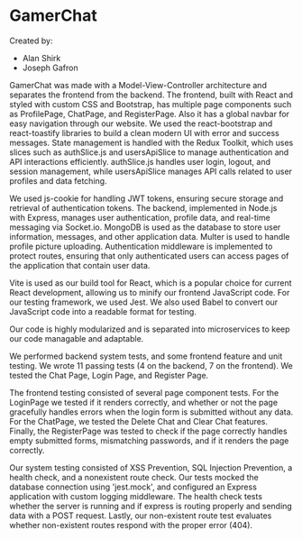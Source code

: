 # GamerChat

Created by:
- Alan Shirk
- Joseph Gafron

GamerChat was made with a Model-View-Controller architecture and separates the frontend from the backend. The frontend, built with React and styled with custom CSS and Bootstrap, has multiple page components such as ProfilePage, ChatPage, and RegisterPage. Also it has a global navbar for easy navigation through our website. We used the react-bootstrap and react-toastify libraries to build a clean modern UI with error and success messages. State management is handled with the Redux Toolkit, which uses slices such as authSlice.js and usersApiSlice to manage authentication and API interactions efficiently. authSlice.js handles user login, logout, and session management, while usersApiSlice manages API calls related to user profiles and data fetching. 
    
We used js-cookie for handling JWT tokens, ensuring secure storage and retrieval of authentication tokens. The backend, implemented in Node.js with Express, manages user authentication, profile data, and real-time messaging via Socket.io. MongoDB is used as the database to store user information, messages, and other application data. Multer is used to handle profile picture uploading. Authentication middleware is implemented to protect routes, ensuring that only authenticated users can access pages of the application that contain user data. 

Vite is used as our build tool for React, which is a popular choice for current React development, allowing us to minify our frontend JavaScript code. For our testing framework, we used Jest. We also used Babel to convert our JavaScript code into a readable format for testing.

Our code is highly modularized and is separated into microservices to keep our code managable and adaptable.

We performed backend system tests, and some frontend feature and unit testing. We wrote 11 passing tests (4 on the backend, 7 on the frontend). We tested the Chat Page, Login Page, and Register Page. 

The frontend testing consisted of several page component tests. For the LoginPage we tested if it renders correctly, and whether or not the page gracefully handles errors when the login form is submitted without any data. For the ChatPage, we tested the Delete Chat and Clear Chat features. Finally, the RegisterPage was tested to check if the page correctly handles empty submitted forms, mismatching passwords, and if it renders the page correctly. 

Our system testing consisted of XSS Prevention, SQL Injection Prevention, a health check, and a nonexistent route check. Our tests mocked the database connection using 'jest.mock', and configured an Express application with custom logging middleware. The health check tests whether the server is running and if express is routing properly and sending data with a POST request. Lastly, our non-existent route test evaluates whether non-existent routes respond with the proper error (404). 
